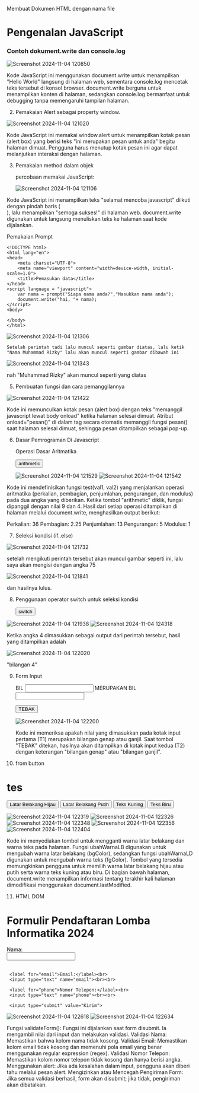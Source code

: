 Membuat Dokumen HTML dengan nama file

  <!DOCTYPE html>
  <html lang="en">
  <head>
      <title>Mengenal JavaScript</title>
  </head>
  <body>
      <h1>Pengenalan JavaScript</h1>
      <h3>Contoh dokument.write dan console.log</h3>
      <script>
          document.write("Hello Word");
          console.log("Hello Word");
      </script>    
  </body>
  </html>
  
![Screenshot 2024-11-04 120850](https://github.com/user-attachments/assets/20f68830-d0c3-47f7-8917-cd9b4381ac2d)

Kode JavaScript ini menggunakan document.write untuk menampilkan "Hello World" langsung di halaman web, sementara console.log mencetak teks tersebut di konsol browser. document.write berguna untuk menampilkan konten di halaman, sedangkan console.log bermanfaat untuk debugging tanpa memengaruhi tampilan halaman.

2. Pemakaian Alert sebagai property window.

  <!DOCTYPE html>
  <html lang="en">
  <head>
       <meta charset="UTF-8">
       <meta name="viewport" content="width=device-width, initial-scale=1.0">
       <title>alert box</title>
   </head>
   <body>
       <script language = "Javascript">
           window.alert("ini merupakan pesan untuk anda");
       </script>
   </body>
   </html>

   ![Screenshot 2024-11-04 121020](https://github.com/user-attachments/assets/99552bcc-0456-4c82-9b95-7a3c4173d8ec)

Kode JavaScript ini memakai window.alert untuk menampilkan kotak pesan (alert box) yang berisi teks "ini merupakan pesan untuk anda" begitu halaman dimuat. Pengguna harus menutup kotak pesan ini agar dapat melanjutkan interaksi dengan halaman.

3. Pemakaian method dalam objek
     <!DOCTYPE html>
     <html lang="en">
     <head>
         <meta charset="UTF-8">
         <meta name="viewport" content="width=device-width, initial-scale=1.0">
         <title>Skrip JavaScript</title>
     </head>
     <body>
         percobaan memakai JavaScript:<br>
         <script language = "javascript">
             document.write("Selamat mencoba Javascript<br>");
             document.write("Semoga sukses!");
         </script>
         
     </body>
     </html>

     ![Screenshot 2024-11-04 121106](https://github.com/user-attachments/assets/51218854-a2a1-4de3-8181-5c91635c7a2e)

Kode JavaScript ini menampilkan teks "selamat mencoba javascript" diikuti dengan pindah baris (<br>), lalu menampilkan "semoga sukses!" di halaman web. document.write digunakan untuk langsung menuliskan teks ke halaman saat kode dijalankan.

Pemakaian Prompt

    <!DOCTYPE html>
    <html lang="en">
    <head>
        <meta charset="UTF-8">
        <meta name="viewport" content="width=device-width, initial-scale=1.0">
        <title>Pemasukan data</title>
    </head>
    <script language = "javascript">
        var nama = prompt("Siapa nama anda?","Masukkan nama anda");
        document.write("hai, "+ nama);
    </script>
    <body>
        
    </body>
    </html>
    

![Screenshot 2024-11-04 121306](https://github.com/user-attachments/assets/a6e3df63-8be4-46b6-82f9-3a144a4b0947)

    Setelah perintah tadi lalu muncul seperti gambar diatas, lalu ketik "Nama Muhammad Rizky" lalu akan muncul seperti gambar dibawah ini

  ![Screenshot 2024-11-04 121343](https://github.com/user-attachments/assets/e5855c72-d730-4f1e-befc-a4825365152d)

  nah "Muhammad Rizky" akan muncul seperti yang diatas

5. Pembuatan fungsi dan cara pemanggilannya

  <!DOCTYPE html>
  <html lang="en">
  <head>
      <title>Contoh program javascript </title>
      <script language = "javascript">
          function pesan(){
              alert("Memanggil javascript lewat body onload")
          }
      </script>
  </head>
  <body onload=pesan()>
  </body>
  </html>

  ![Screenshot 2024-11-04 121422](https://github.com/user-attachments/assets/d219ac21-6a1d-4f35-96ae-c54dac825f74)

 Kode ini memunculkan kotak pesan (alert box) dengan teks "memanggil javascript lewat body onload" ketika halaman selesai dimuat. Atribut onload="pesan()" di dalam tag <body> secara otomatis memanggil fungsi pesan() saat halaman selesai dimuat, sehingga pesan ditampilkan sebagai pop-up.

6. Dasar Pemrograman Di Javascript
   
      Operasi Dasar Aritmatika
      <html>
      <head>
          <title>contoh program javascript</title>
          <script language="javascript">
              function test (val1, val2)
              {
                  document.write("<br>"+"perkalian : val1*val2"+"<br>")
                  document.write(val1*val2)
                  document.write("<br>"+"pembagian : val1/val2 "+"<br>")
                  document.write(val1/val2)
                  document.write("<br>"+"penjumlahan : val1+val2 "+"<br>")
                  document.write(val1+val2)
                  document.write("<br>"+"pengurangan : val1-val2 "+"<br>")
                  document.write(val1-val2)
                  document.write("<br>"+"mmodulus : val1%val2 "+"<br>")
                  ocument.write(val1%val2)
              }
          </script>
      </head>
      <body>
          <input type="button" name="button1" value="arithmetic" onclick=test(9,4)>
      </body>
      </html>

    ![Screenshot 2024-11-04 121529](https://github.com/user-attachments/assets/2e7a4985-131b-4b89-bcf6-a35274141661)
   ![Screenshot 2024-11-04 121542](https://github.com/user-attachments/assets/18b115a2-0669-4ddc-ae09-bf490add12ec)

Kode ini mendefinisikan fungsi test(val1, val2) yang menjalankan operasi aritmatika (perkalian, pembagian, penjumlahan, pengurangan, dan modulus) pada dua angka yang diberikan. Ketika tombol "arithmetic" diklik, fungsi dipanggil dengan nilai 9 dan 4. Hasil dari setiap operasi ditampilkan di halaman melalui document.write, menghasilkan output berikut:

Perkalian: 36
Pembagian: 2.25
Penjumlahan: 13
Pengurangan: 5
Modulus: 1

7. Seleksi kondisi (if..else)

  <html>
  <head>
      <title>contoh if-else</title>
      <script language="javascript">
          var nilai = prompt("nilai (0-100): ", 0);
          var hasil = " ";
          if (nilai >= 60)
          hasil = "lulus";
          else
          hasil = "tidak lulus";
          document.write("hasil: " + hasil);
      </script>
  </head>
  <body>
  </html>

  ![Screenshot 2024-11-04 121732](https://github.com/user-attachments/assets/1c7490cc-5016-44b8-b92f-db6204e8766f)

  setelah mengikuti perintah tersebut akan muncul gambar seperti ini, lalu saya akan mengisi dengan angka 75
  
  ![Screenshot 2024-11-04 121841](https://github.com/user-attachments/assets/29206cdd-327a-4203-845b-3ac5a4c0522d)

dan hasilnya lulus.

8. Penggunaan operator switch untuk seleksi kondisi

    <html>
    <head>
        <title>contoh if-else</title>
        <script language="javascript">
                function test() {
                    let val = window.prompt("Input nilai (1-5):")
                    switch (val) {
                        case "1":
                            document.write("Bilangan satu")
                            break
                        case "2":
                            document.write("Bilangan dua")
                            break
                        case "3":
                            document.write("Bilangan tiga")
                            break
                        case "4":
                            document.write("Bilangan empat")
                            break
                        case "5":
                            document.write("Bilangan lima")
                            break
                        default:
                            document.write("Bilangan lainnya")
               }
        }
        </script>
    </head>
    <body>
        <input type="button" name="button1" value="switch" onclick=test()>
    </body>
    </html>

![Screenshot 2024-11-04 121938](https://github.com/user-attachments/assets/1173bfbc-d737-4d97-9f86-3c0afc6cb249)
![Screenshot 2024-11-04 124318](https://github.com/user-attachments/assets/ba9eb36b-43b1-4e60-ba0d-1b0e30c7578c)

Ketika angka 4 dimasukkan sebagai output dari perintah tersebut, hasil yang ditampilkan adalah

![Screenshot 2024-11-04 122020](https://github.com/user-attachments/assets/bcc46cd5-3606-467f-ab64-366e352678d2)

"bilangan 4"

9. Form Input

    <html>
    <head>
        <title>Contoh if-else</title>
        <script language="javascript">
        function test() {
            var val1 = document.kirim.T1.value; // Ganti 'ver' dengan 'var'
            if (val1 % 2 == 0)
                document.kirim.T2.value = "bilangan genap";
            else
                document.kirim.T2.value = "bilangan ganjil";
        }
        </script>
    </head>
    <body>
        <form method="POST" name="kirim">
            <p>BIL <input type="text" name="T1" size="20"> <!-- Ganti T2 dengan T1 -->
            MERUPAKAN BIL <input type="text" name="T2" size="20"></p>
            <p><input type="button" value="TEBAK" name="B1" onclick="test()"></p> <!-- Tambahkan tanda kutip -->
        </form>
    </body>
    </html>

    ![Screenshot 2024-11-04 122200](https://github.com/user-attachments/assets/3feea3f4-e18d-4c5d-8b14-afb642f67e38)

   Kode ini memeriksa apakah nilai yang dimasukkan pada kotak input pertama (T1) merupakan bilangan genap atau ganjil. Saat tombol "TEBAK" ditekan, hasilnya akan ditampilkan di kotak input kedua (T2) dengan keterangan "bilangan genap" atau "bilangan ganjil".

10. from button

  <html>
  <head>
      <title>objek document</title>
  </head>
  <body>
      <script language="javascript">
          function ubahWarnaLB(warna) {
              document.bgColor = warna;
          }
          function ubahWarnaLD(warna) {
              document.fgColor = warna;
          }
          </script>
          <h1>tes</h1>
          <form>
              <input type="button" value="Latar Belakang Hijau" onclick="ubahWarnaLB('GREEN')">
              <input type="button" value="Latar Belakang Putih" onclick="ubahWarnaLB('WHITE')">
              <input type="button" value="Teks Kuning" onclick="ubahWarnaLD('YELLOW')">
              <input type="button" value="Teks Biru" onclick="ubahWarnaLD('BLUE')">
          </form>
          <script language = "javascript">
              document.write("Dimodifikasi terakhir pada " +
              document.lastModified);
          </script>
  </body>
  </html>

![Screenshot 2024-11-04 122319](https://github.com/user-attachments/assets/f5be29dc-7c28-4dd0-aba8-767e283b312a)
![Screenshot 2024-11-04 122326](https://github.com/user-attachments/assets/d46773d9-5808-4677-b825-3659cf77ae8f)
![Screenshot 2024-11-04 122348](https://github.com/user-attachments/assets/4e45fd26-66f0-4a40-ac87-9d1675d0eef7)
![Screenshot 2024-11-04 122356](https://github.com/user-attachments/assets/ec57a604-07dc-42ae-8acb-671589eb25ad)
![Screenshot 2024-11-04 122404](https://github.com/user-attachments/assets/ca796c6d-cf6d-4c95-b2ff-e643651072bb)

Kode ini menyediakan tombol untuk mengganti warna latar belakang dan warna teks pada halaman. Fungsi ubahWarnaLB digunakan untuk mengubah warna latar belakang (bgColor), sedangkan fungsi ubahWarnaLD digunakan untuk mengubah warna teks (fgColor). Tombol yang tersedia memungkinkan pengguna untuk memilih warna latar belakang hijau atau putih serta warna teks kuning atau biru. Di bagian bawah halaman, document.write menampilkan informasi tentang terakhir kali halaman dimodifikasi menggunakan document.lastModified.

11. HTML DOM

  <!--
  File: daftar_menu.html
  -->
  <html>
  <head>
      <title>Daftar Menu</title>
      <script>
          function hitung(ele) {
              var total = document.getElementById('total').value;
              total = (total ? parseInt(total) : 0);
              var harga = 0;
  
              if (ele.checked) {
                  harga = ele.value;
                  total += parseInt(harga);
              } else {
                  harga = ele.value;
                  if (total > 0)
                      total -= parseInt(harga);
              }
  
              document.getElementById('total').value = total;
          }
      </script>
  </head>
  <body>
      <h1>Daftar Menu Makanan</h1>
      <label><input type="checkbox" value="5000" id="menu1" onclick="hitung(this);"> Ayam Goreng Rp. 5.000</label><br />
      <label><input type="checkbox" value="500" id="menu2" onclick="hitung(this);"> Tempe Goreng Rp. 500</label><br />
      <label><input type="checkbox" value="2500" id="menu3" onclick="hitung(this);"> Telur Dadar Rp. 2.500</label><hr />
      <strong>Total Bayar: Rp. <input id="total" type="text" /></strong>
  </body>
  </html>

  ![Screenshot 2024-11-04 122456](https://github.com/user-attachments/assets/445e729f-9fec-425c-84fe-ebfb43cec88f)

  Kode ini menampilkan daftar menu makanan dengan checkbox untuk memilih item dan menghitung total harga. Fungsi hitung akan menambah atau mengurangi harga dari item yang dipilih atau dibatalkan, kemudian memperbarui nilai total di kotak input total. Setiap checkbox memiliki nilai harga sesuai dengan itemnya, dan saat dipilih, total harga akan diperbarui secara langsung di halaman.

Pertanyaan dan Tugas

1. Buat script untuk melakukan validasi pada isian form.

    <!DOCTYPE html>
    <html lang="en">
    <head>
        <meta charset="UTF-8">
        <meta name="viewport" content="width=device-width, initial-scale=1.0">
        <title>Validasi Form</title>
        <script>
            function validateForm() {
                // Mengambil nilai dari input
                var name = document.forms["myForm"]["name"].value;
                var email = document.forms["myForm"]["email"].value;
                var phone = document.forms["myForm"]["phone"].value;
    
            // Validasi Nama
            if (name === "") {
                alert("Nama harus diisi.");
                return false;
            }
    
            // Validasi Email
            var emailPattern = /^[^\s@]+@[^\s@]+\.[^\s@]+$/; // Regex untuk validasi email
            if (email === "") {
                alert("Email harus diisi.");
                return false;
            } else if (!emailPattern.test(email)) {
                alert("Email tidak valid.");
                return false;
            }
    
            // Validasi Nomor Telepon
            var phonePattern = /^[0-9]+$/; // Regex untuk validasi nomor telepon
            if (phone === "") {
                alert("Nomor telepon harus diisi.");
                return false;
            } else if (!phonePattern.test(phone)) {
                alert("Nomor telepon hanya boleh berupa angka.");
                return false;
            }
    
            // Jika semua validasi berhasil
            alert("Form berhasil dikirim!");
            return true; // Mengizinkan form untuk disubmit
        }
    </script>
    </head>
    <body>
        <h1>Formulir Pendaftaran Lomba Informatika 2024 </h1>
        <form name="myForm" onsubmit="return validateForm()">
            <label for="name">Nama:</label><br>
            <input type="text" name="name"><br><br>
            
        <label for="email">Email:</label><br>
        <input type="text" name="email"><br><br>
        
        <label for="phone">Nomor Telepon:</label><br>
        <input type="text" name="phone"><br><br>
        
        <input type="submit" value="Kirim">
    </form>
    </body>
    </html>

   ![Screenshot 2024-11-04 122618](https://github.com/user-attachments/assets/e60acb6f-7df8-4ada-9341-90ae752d4617)
   ![Screenshot 2024-11-04 122634](https://github.com/user-attachments/assets/a3d6f685-183a-4ca3-a735-7b405ba00247)

   Fungsi validateForm(): Fungsi ini dijalankan saat form disubmit. Ia mengambil nilai dari input dan melakukan validasi. Validasi Nama: Memastikan bahwa kolom nama tidak kosong. Validasi Email: Memastikan kolom email tidak kosong dan memenuhi pola email yang benar menggunakan regular expression (regex). Validasi Nomor Telepon: Memastikan kolom nomor telepon tidak kosong dan hanya berisi angka. Menggunakan alert: Jika ada kesalahan dalam input, pengguna akan diberi tahu melalui pesan alert. Mengizinkan atau Mencegah Pengiriman Form: Jika semua validasi berhasil, form akan disubmit; jika tidak, pengiriman akan dibatalkan.
